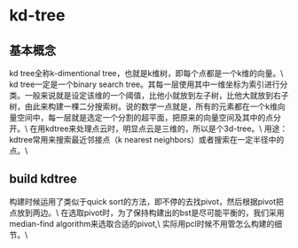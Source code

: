 # kd-tree
## 基本概念
kd tree全称k-dimentional tree，也就是k维树，即每个点都是一个k维的向量。\\
kd tree一定是一个binary search tree。其每一层使用其中一维坐标为索引进行分类。一般来说就是设定该维的一个阈值，比他小就放到左子树，比他大就放到右子树，由此来构建一棵二分搜索树。说的数学一点就是，所有的元素都在一个k维向量空间中，每一层就是选定一个分割的超平面，把原来的向量空间及其中的点分开。\\
在用kdtree来处理点云时，明显点云是三维的，所以是个3d-tree。\\
用途：kdtree常用来搜索最近邻接点（k nearest neighbors）或者搜索在一定半径中的点。\\
## build kdtree
构建时候运用了类似于quick sort的方法，即不停的去找pivot，然后根据pivot把点放到两边。\\
在选取pivot时，为了保持构建出的bst是尽可能平衡的，我们采用median-find algorithm来选取合适的pivot,\\
实际用pcl时候不用管怎么构建的细节。\\
